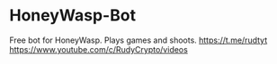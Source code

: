 # HoneyWasp-Bot
Free bot for HoneyWasp. Plays games and shoots. https://t.me/rudtyt https://www.youtube.com/c/RudyCrypto/videos

